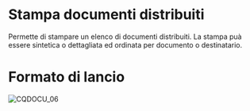 # Stampa documenti distribuiti
Permette di stampare un elenco di documenti distribuiti. La stampa puà essere sintetica o dettagliata ed ordinata per documento o destinatario.

# Formato di lancio
![CQDOCU_06](http://localhost:3000/immagini/MBDOC_OGG-P_CQIRTS/CQDOCU_06.png)